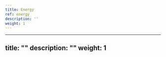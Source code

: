 ```yaml
---
title: Energy
ref: energy
description: ''
weight: 1
---
```

---
title: ""
description: ""
weight: 1
---